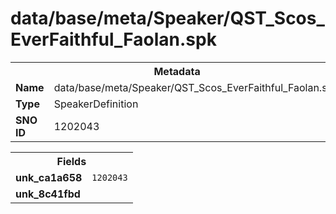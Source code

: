 <h1>data/base/meta/Speaker/QST_Scos_EverFaithful_Faolan.spk</h1><table><tr><th colspan="100%">Metadata</th></tr><tr><td><b>Name</b></td><td>data/base/meta/Speaker/QST_Scos_EverFaithful_Faolan.spk</td></tr><tr><td><b>Type</b></td><td>SpeakerDefinition</td></tr><tr><td><b>SNO ID</b></td><td>1202043</td></tr></table>

<table><tr><th colspan="100%">Fields</th></tr><tr><td><b>unk_ca1a658</b></td><td><code>1202043</code></td></tr><tr><td><b>unk_8c41fbd</b></td><td></td></tr></table>


